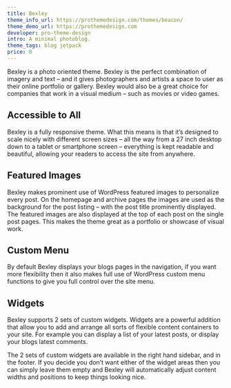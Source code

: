 ```yaml
---
title: Bexley
theme_info_url: https://prothemedesign.com/themes/beacon/
theme_demo_url: https://prothemedesign.com
developer: pro-theme-design
intro: A minimal photoblog.
theme_tags: blog jetpack
price: 0
---
```


Bexley is a photo oriented theme. Bexley is the perfect combination of imagery and text – and it gives photographers and artists a space to user as their online portfolio or gallery. Bexley would also be a great choice for companies that work in a visual medium – such as movies or video games.

## Accessible to All

Bexley is a fully responsive theme. What this means is that it’s designed to scale nicely with different screen sizes – all the way from a 27 inch desktop down to a tablet or smartphone screen – everything is kept readable and beautiful, allowing your readers to access the site from anywhere.

## Featured Images

Bexley makes prominent use of WordPress featured images to personalize every post. On the homepage and archive pages the images are used as the background for the post listing – with the post title prominently displayed. The featured images are also displayed at the top of each post on the single post pages. This makes the theme great as a portfolio or showcase of visual work.

## Custom Menu

By default Bexley displays your blogs pages in the navigation, if you want more flexibility then it also makes full use of WordPress custom menu functions to give you full control over the site menu.

## Widgets

Bexley supports 2 sets of custom widgets. Widgets are a powerful addition that allow you to add and arrange all sorts of flexible content containers to your site. For example you can display a list of your latest posts, or display your blogs latest comments.

The 2 sets of custom widgets are available in the right hand sidebar, and in the footer. If you decide you don’t want either of the widget areas then you can simply leave them empty and Bexley will automatically adjust content widths and positions to keep things looking nice.
